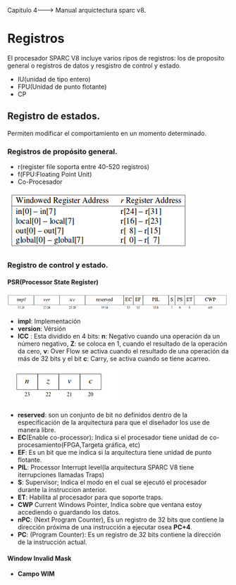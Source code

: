 Capitulo 4---> Manual arquictectura sparc v8.

# Registros
El procesador SPARC V8 incluye varios ripos de registros: los de proposito general o registros de datos y resgistro de control y estado. 
- IU(unidad de tipo entero)
- FPU(Unidad de punto flotante)
- CP 
## Registro de estados.
Permiten modificar el comportamiento en un momento determinado.

### Registros de propósito general.
- r(register file soporta entre 40-520 registros)
- f(FPU:Floating Point Unit)
- Co-Procesador


![Registros  en SPARC V8](./images/registros.png "Definición de registros de la arquitectura SPARC V8")


### Registro de control y estado.
#### **PSR**(Processor State Register)

![Processor State Register](./images/psr.png "Register")

- **impl**: Implementación
- **version**: Vérsión
- **ICC** : Esta dividido en 4 bits: **n**: Negativo cuando una operación da un número negativo, **Z**: se coloca en 1, cuando el resultado de la operación da cero, **v**: Over Flow se activa cuando el resultado de una operación da más de 32 bits y el bit **c**: Carry, se activa cuando se tiene acarreo.

![Integer condicional code](./images/icc.png "Integer conditional code")

- **reserved**: son un conjunto de bit no definidos dentro de la especificación de la arquitectura para que el diseñador los use de manera libre.
- **EC**(Enable co-processor): Indica si el procesador tiene unidad de co-procesamiento(FPGA,Targeta gráfica, etc)
- **EF**: Es un bit que me indica si la arquitectura tiene unidad de punto flotante.
- **PIL**: Processor Interrupt level(la arquitectura SPARC V8 tiene iterrupciones llamadas Traps)
- **S**: Supervisor; Indica el modo en el cual se ejecutó el procesador durante la instruccion anterior.
- **ET**: Habilita al procesador para que soporte traps.
- **CWP** Current Windows Pointer, Indica sobre que ventana estoy accediendo o guardando los datos.
- **nPC**: (Next Program Counter), Es un registro de 32 bits que contiene la dirección próxima de una instrucción a ejecutar osea **PC+4**.
- **PC**: (Program Counter): Es un registro de 32 bits contiene la dirección de la instrucción actual.
#### Window Invalid Mask
- **Campo WIM**


